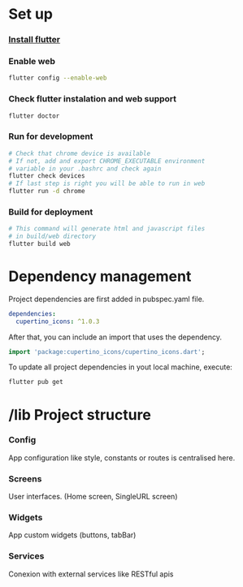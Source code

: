 # Set up
### [Install flutter](https://flutter.dev/docs/get-started/install)
### Enable web
``` bash
flutter config --enable-web
```
### Check flutter instalation and web support
``` bash
flutter doctor
```
### Run for development
```bash
# Check that chrome device is available
# If not, add and export CHROME_EXECUTABLE environment 
# variable in your .bashrc and check again
flutter check devices  
# If last step is right you will be able to run in web
flutter run -d chrome
```
### Build for deployment
```bash
# This command will generate html and javascript files
# in build/web directory
flutter build web
```
# Dependency management
Project dependencies are first added in pubspec.yaml file.
```yaml
dependencies:
  cupertino_icons: ^1.0.3
```
After that, you can include an import that uses the dependency.
```dart
import 'package:cupertino_icons/cupertino_icons.dart';
```
To update all project dependencies in yout local machine, execute:
```bash
flutter pub get
```

# /lib  Project structure
### Config
App configuration like style, constants or routes
is centralised here.
### Screens
User interfaces. (Home screen, SingleURL screen)
### Widgets
App custom widgets (buttons, tabBar)
### Services
Conexion with external services like RESTful apis
